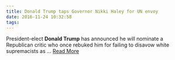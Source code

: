```yaml
---
title: Donald Trump taps Governor Nikki Haley for UN envoy
date: 2016-11-24 10:32:58
tags:
---
```

President-elect <b>Donald Trump</b> has announced he will nominate a Republican critic who once rebuked him for failing to disavow white supremacists as&nbsp;...
[Read More](http://www.aljazeera.com/news/2016/11/donald-trump-taps-governor-nikki-haley-envoy-161123162015406.html)